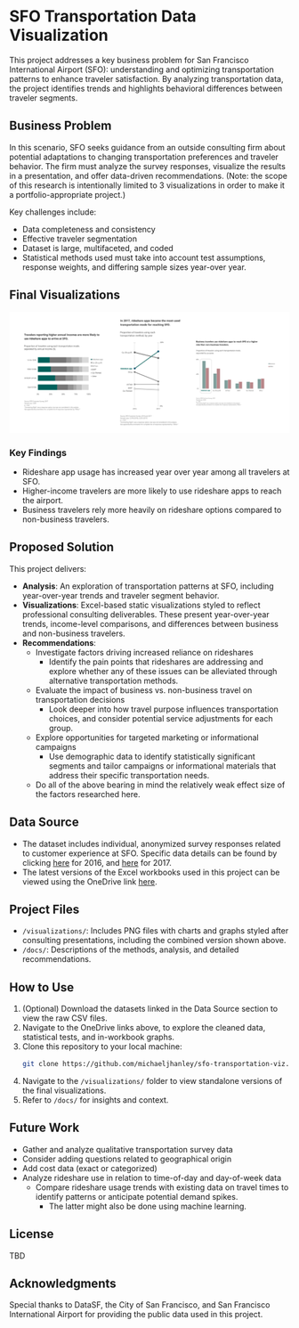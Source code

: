 # SFO Transportation Data Visualization

This project addresses a key business problem for San Francisco International Airport (SFO): understanding and optimizing transportation patterns to enhance traveler satisfaction. By analyzing transportation data, the project identifies trends and highlights behavioral differences between traveler segments.

## Business Problem
In this scenario, SFO seeks guidance from an outside consulting firm about potential adaptations to changing transportation preferences and traveler behavior. The firm must analyze the survey responses, visualize the results in a presentation, and offer data-driven recommendations. (Note: the scope of this research is intentionally limited to 3 visualizations in order to make it a portfolio-appropriate project.)

Key challenges include:
- Data completeness and consistency
- Effective traveler segmentation
- Dataset is large, multifaceted, and coded
- Statistical methods used must take into account test assumptions, response weights, and differing sample sizes year-over year.

## Final Visualizations
<img src="visualizations/viz_combined_v2.png" />

### Key Findings
- Rideshare app usage has increased year over year among all travelers at SFO.
- Higher-income travelers are more likely to use rideshare apps to reach the airport.
- Business travelers rely more heavily on rideshare options compared to non-business travelers.

## Proposed Solution
This project delivers:
- **Analysis**: An exploration of transportation patterns at SFO, including year-over-year trends and traveler segment behavior.
- **Visualizations**: Excel-based static visualizations styled to reflect professional consulting deliverables. These present year-over-year trends, income-level comparisons, and differences between business and non-business travelers.
- **Recommendations**:
     - Investigate factors driving increased reliance on rideshares
         - Identify the pain points that rideshares are addressing and explore whether any of these issues can be alleviated through alternative transportation methods.
     - Evaluate the impact of business vs. non-business travel on transportation decisions
         - Look deeper into how travel purpose influences transportation choices, and consider potential service adjustments for each group.
     - Explore opportunities for targeted marketing or informational campaigns
         - Use demographic data to identify statistically significant segments and tailor campaigns or informational materials that address their specific transportation needs.
     - Do all of the above bearing in mind the relatively weak effect size of the factors researched here.

## Data Source
- The dataset includes individual, anonymized survey responses related to customer experience at SFO. Specific data details can be found by clicking [here](https://data.sfgov.org/Transportation/2016-SFO-Customer-Survey/t3vr-buhp/about_data) for 2016, and [here](https://data.sfgov.org/Transportation/2017-SFO-Customer-Survey/nnh5-5rwz/about_data) for 2017.
- The latest versions of the Excel workbooks used in this project can be viewed using the OneDrive link [here](https://1drv.ms/f/c/854e97c8f38cec29/Ev5r09aNAkpMqS3MXzqXLCQB9cOakI3zikrt1w5l1kZ5aA?e=1bGKHw).

## Project Files
- `/visualizations/`: Includes PNG files with charts and graphs styled after consulting presentations, including the combined version shown above.
- `/docs/`: Descriptions of the methods, analysis, and detailed recommendations.

## How to Use
1. (Optional) Download the datasets linked in the Data Source section to view the raw CSV files.
2. Navigate to the OneDrive links above, to explore the cleaned data, statistical tests, and in-workbook graphs.
3. Clone this repository to your local machine:
   ```bash
   git clone https://github.com/michaeljhanley/sfo-transportation-viz.git
   ```
4. Navigate to the `/visualizations/` folder to view standalone versions of the final visualizations.
5. Refer to `/docs/` for insights and context.

## Future Work
- Gather and analyze qualitative transportation survey data
- Consider adding questions related to geographical origin
- Add cost data (exact or categorized)
- Analyze rideshare use in relation to time-of-day and day-of-week data
    - Compare rideshare usage trends with existing data on travel times to identify patterns or anticipate potential demand spikes.
        - The latter might also be done using machine learning.

## License
TBD

## Acknowledgments
Special thanks to DataSF, the City of San Francisco, and San Francisco International Airport for providing the public data used in this project.
